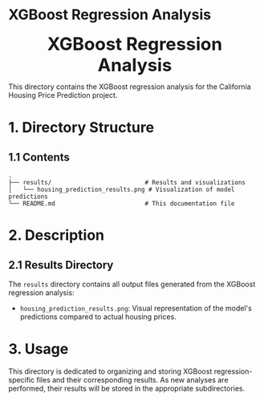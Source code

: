 # XGBoost Regression Analysis

<div style="font-size:2.5em; font-weight:bold; text-align:center; margin-top:20px;">XGBoost Regression Analysis</div>

This directory contains the XGBoost regression analysis for the California Housing Price Prediction project.

# 1. Directory Structure

## 1.1 Contents

```
.
├── results/                          # Results and visualizations
│   └── housing_prediction_results.png # Visualization of model predictions
└── README.md                         # This documentation file
```

# 2. Description

## 2.1 Results Directory

The `results` directory contains all output files generated from the XGBoost regression analysis:

- `housing_prediction_results.png`: Visual representation of the model's predictions compared to actual housing prices.

# 3. Usage

This directory is dedicated to organizing and storing XGBoost regression-specific files and their corresponding results. As new analyses are performed, their results will be stored in the appropriate subdirectories. 